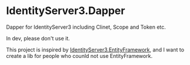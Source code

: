 # IdentityServer3.Dapper
Dapper for IdentityServer3 including Clinet, Scope and Token etc.

In dev, please don't use it.

This project is inspired by [IdentityServer3.EntityFramework](https://github.com/IdentityServer/IdentityServer3.EntityFramework), and I want to create a lib for people who counld not use EntityFramework.


